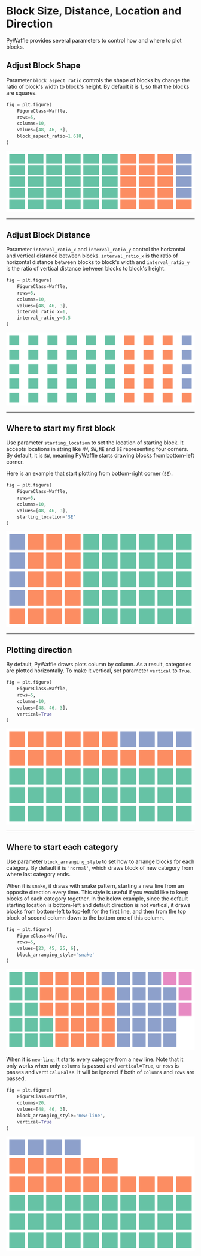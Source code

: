 # Block Size, Distance, Location and Direction

PyWaffle provides several parameters to control how and where to plot blocks.

## Adjust Block Shape

Parameter `block_aspect_ratio` controls the shape of blocks by change the ratio of block's width to block's height. By default it is 1, so that the blocks are squares.

```python
fig = plt.figure(
    FigureClass=Waffle,
    rows=5,
    columns=10,
    values=[48, 46, 3],
    block_aspect_ratio=1.618,
)
```

<img class="img_middle" alt="Change Block Shape" src="https://raw.githubusercontent.com/gyli/PyWaffle/master/examples/docs/block_shape.svg?sanitize=true">

---

## Adjust Block Distance

Parameter `interval_ratio_x` and `interval_ratio_y` control the horizontal and vertical distance between blocks. `interval_ratio_x` is the ratio of horizontal distance between blocks to block's width and `interval_ratio_y` is the ratio of vertical distance between blocks to block's height.

```python
fig = plt.figure(
    FigureClass=Waffle,
    rows=5,
    columns=10,
    values=[48, 46, 3],
    interval_ratio_x=1,
    interval_ratio_y=0.5
)
```

<img class="img_middle" alt="Change Block Distance" src="https://raw.githubusercontent.com/gyli/PyWaffle/master/examples/docs/block_distance.svg?sanitize=true">

---

## Where to start my first block

Use parameter `starting_location` to set the location of starting block. It accepts locations in string like `NW`, `SW`, `NE` and `SE` representing four corners. By default, it is `SW`, meaning PyWaffle starts drawing blocks from bottom-left corner.

Here is an example that start plotting from bottom-right corner (`SE`).

```python
fig = plt.figure(
    FigureClass=Waffle,
    rows=5,
    columns=10,
    values=[48, 46, 3],
    starting_location='SE'
)
```

<img class="img_middle" alt="Change Starting Location" src="https://raw.githubusercontent.com/gyli/PyWaffle/master/examples/docs/block_location.svg?sanitize=true">

---

## Plotting direction

By default, PyWaffle draws plots column by column. As a result, categories are plotted horizontally. To make it vertical, set parameter `vertical` to `True`.

```python
fig = plt.figure(
    FigureClass=Waffle,
    rows=5,
    columns=10,
    values=[48, 46, 3],
    vertical=True
)
```

<img class="img_middle" alt="Change Direction" src="https://raw.githubusercontent.com/gyli/PyWaffle/master/examples/docs/block_direction.svg?sanitize=true">

---

## Where to start each category

Use parameter `block_arranging_style` to set how to arrange blocks for each category. By default it is `'normal'`, which draws block of new category from where last category ends.

When it is `snake`, it draws with snake pattern, starting a new line from an opposite direction every time. This style is useful if you would like to keep blocks of each category together.
In the below example, since the default starting location is bottom-left and default direction is not vertical, it draws blocks from bottom-left to top-left for the first line, and then from the top block of second column down to the bottom one of this column.

```python
fig = plt.figure(
    FigureClass=Waffle,
    rows=5,
    values=[23, 45, 25, 6],
    block_arranging_style='snake'
)
```

<img class="img_middle" alt="Change Starting Location" src="https://raw.githubusercontent.com/gyli/PyWaffle/master/examples/docs/snake_pattern.svg?sanitize=true">

When it is `new-line`, it starts every category from a new line. Note that it only works when only `columns` is passed and `vertical`=`True`, or `rows` is passes and `vertical`=`False`. It will be ignored if both of `columns` and `rows` are passed. 

```python
fig = plt.figure(
    FigureClass=Waffle,
    columns=20,
    values=[48, 46, 3],
    block_arranging_style='new-line',
    vertical=True
)
```

<img class="img_middle" alt="Change Starting Location" src="https://raw.githubusercontent.com/gyli/PyWaffle/master/examples/docs/new_line_pattern.svg?sanitize=true">
